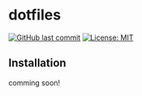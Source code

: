 # dotfiles

[![GitHub last commit](https://img.shields.io/github/last-commit/mdonaka/dotfiles)](https://github.com/mdonaka/dotfiles)
[![License: MIT](https://img.shields.io/badge/License-MIT-yellow.svg)](LICENSE)


## Installation
comming soon!
